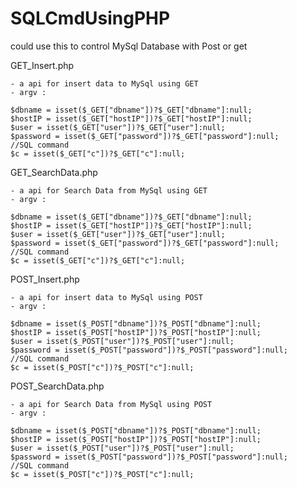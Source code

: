 # SQLCmdUsingPHP
could use this to control MySql Database with Post or get

GET_Insert.php	

	- a api for insert data to MySql using GET
	- argv : 
	
	$dbname = isset($_GET["dbname"])?$_GET["dbname"]:null;
	$hostIP = isset($_GET["hostIP"])?$_GET["hostIP"]:null;
	$user = isset($_GET["user"])?$_GET["user"]:null;
	$password = isset($_GET["password"])?$_GET["password"]:null;
	//SQL command
	$c = isset($_GET["c"])?$_GET["c"]:null;

GET_SearchData.php	

	- a api for Search Data from MySql using GET
	- argv : 
	
	$dbname = isset($_GET["dbname"])?$_GET["dbname"]:null;
	$hostIP = isset($_GET["hostIP"])?$_GET["hostIP"]:null;
	$user = isset($_GET["user"])?$_GET["user"]:null;
	$password = isset($_GET["password"])?$_GET["password"]:null;
	//SQL command
	$c = isset($_GET["c"])?$_GET["c"]:null;
POST_Insert.php	

	- a api for insert data to MySql using POST
	- argv : 
	
	$dbname = isset($_POST["dbname"])?$_POST["dbname"]:null;
	$hostIP = isset($_POST["hostIP"])?$_POST["hostIP"]:null;
	$user = isset($_POST["user"])?$_POST["user"]:null;
	$password = isset($_POST["password"])?$_POST["password"]:null;
	//SQL command
	$c = isset($_POST["c"])?$_POST["c"]:null;
POST_SearchData.php

	- a api for Search Data from MySql using POST
	- argv : 
	
	$dbname = isset($_POST["dbname"])?$_POST["dbname"]:null;
	$hostIP = isset($_POST["hostIP"])?$_POST["hostIP"]:null;
	$user = isset($_POST["user"])?$_POST["user"]:null;
	$password = isset($_POST["password"])?$_POST["password"]:null;
	//SQL command
	$c = isset($_POST["c"])?$_POST["c"]:null;
